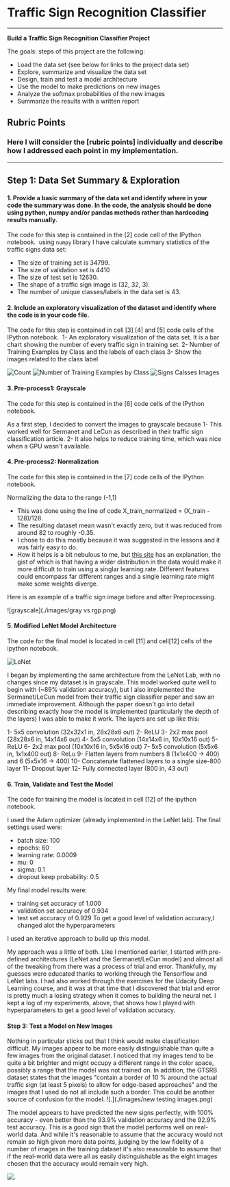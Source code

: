# **Traffic Sign Recognition Classifier**

---

**Build a Traffic Sign Recognition Classifier Project**

The goals: steps of this project are the following:
* Load the data set (see below for links to the project data set)
* Explore, summarize and visualize the data set
* Design, train and test a model architecture
* Use the model to make predictions on new images
* Analyze the softmax probabilities of the new images
* Summarize the results with a written report


## Rubric Points
### Here I will consider the [rubric points] individually and describe how I addressed each point in my implementation. 
---


## Step 1: Data Set Summary & Exploration

#### 1. Provide a basic summary of the data set and identify where in your code the summary was done. In the code, the analysis should be done using python, numpy and/or pandas methods rather than hardcoding results manually.

The code for this step is contained in the [2] code cell of the IPython notebook. 
using `numpy` library I have calculate summary statistics of the traffic
signs data set:

* The size of training set is 34799.
* The size of validation set is 4410
* The size of test set is 12630.
* The shape of a traffic sign image is (32, 32, 3).
* The number of unique classes/labels in the data set is 43.

#### 2. Include an exploratory visualization of the dataset and identify where the code is in your code file.

The code for this step is contained in cell [3] [4] and [5] code cells of the IPython notebook. 
1-	An exploratory visualization of the data set. It is a bar chart showing the number of every traffic sign in training set.
2-	Number of Training Examples by Class and the labels of each class
3-	Show the images related to the class label

![Count](./images/visualization.png)
![ Number of Training Examples by Class](./images/visualization2.png)
![ Signs Calsses Images](./images/class_image.png)


#### 3. Pre-process1: Grayscale

The code for this step is contained in the [6] code cells of the IPython notebook.

As a first step, I decided to convert the images to grayscale because
1-  This worked well for Sermanet and LeCun as described in their traffic sign classification article.
2-  It also helps to reduce training time, which was nice when a GPU wasn't available.

#### 4. Pre-process2: Normalization

The code for this step is contained in the [7] code cells of the IPython notebook.

Normalizing the data to the range (-1,1) 

* This was done using the line of code X_train_normalized = (X_train - 128)/128.
* The resulting dataset mean wasn't exactly zero, but it was reduced from around 82 to roughly -0.35.
* I chose to do this mostly because it was suggested in the lessons and it was fairly easy to do.
* How it helps is a bit nebulous to me, but [this site](https://stats.stackexchange.com/questions/185853/why-do-we-need-to-normalize-the-images-before-we-put-them-into-cnn) has an explanation, the gist of which is that having a wider distribution in the data would make it more difficult to train using a singlar learning rate. Different features could encompass far different ranges and a single learning rate might make some weights diverge.

Here is an example of a traffic sign image before and after Preprocessing.

![grayscale](./images/gray vs rgp.png)


#### 5. Modified LeNet Model Architecture

The code for the final model is located in cell [11] and cell[12] cells of the ipython notebook.

![LeNet](./images/modifiedLeNet.jpeg)

I began by implementing the same architecture from the LeNet Lab, with no changes since my dataset is in grayscale. This model worked quite well to begin with (~89% validation accuracy), but I also implemented the Sermanet/LeCun model from their traffic sign classifier paper and saw an immediate improvement. Although the paper doesn't go into detail describing exactly how the model is implemented (particularly the depth of the layers) I was able to make it work. The layers are set up like this:

1- 5x5 convolution (32x32x1 in, 28x28x6 out)
2- ReLU
3- 2x2 max pool (28x28x6 in, 14x14x6 out)
4- 5x5 convolution (14x14x6 in, 10x10x16 out)
5- ReLU
6- 2x2 max pool (10x10x16 in, 5x5x16 out)
7- 5x5 convolution (5x5x6 in, 1x1x400 out)
8- ReLu
9- Flatten layers from numbers 8 (1x1x400 -> 400) and 6 (5x5x16 -> 400)
10- Concatenate flattened layers to a single size-800 layer
11- Dropout layer
12- Fully connected layer (800 in, 43 out)


#### 6. Train, Validate and Test the Model


The code for training the model is located in cell [12] of the ipython notebook.

I used the Adam optimizer (already implemented in the LeNet lab). The final settings used were:

* batch size: 100
* epochs: 60
* learning rate: 0.0009
* mu: 0
* sigma: 0.1
* dropout keep probability: 0.5


My final model results were:

* training set accuracy of 1.000
* validation set accuracy of 0.934
* test set accuracy of 0.929
To get a good level of validation accuracy,I changed alot the hyperparameters 

I used an iterative approach to build up this model.

My approach was a little of both. Like I mentioned earlier, I started with pre-defined architectures (LeNet and the Sermanet/LeCun model) and almost all of the tweaking from there was a process of trial and error. Thankfully, my guesses were educated thanks to working through the Tensorflow and LeNet labs. I had also worked through the exercises for the Udacity Deep Learning course, and it was at that time that I discovered that trial and error is pretty much a losing strategy when it comes to building the neural net. I kept a log of my experiments, above, that shows how I played with hyperparameters to get a good level of validation accuracy.

#### Step 3: Test a Model on New Images

Nothing in particular sticks out that I think would make classification difficult. My images appear to be more easily distinguishable than quite a few images from the original dataset. I noticed that my images tend to be quite a bit brighter and might occupy a different range in the color space, possibly a range that the model was not trained on. In addition, the GTSRB dataset states that the images "contain a border of 10 % around the actual traffic sign (at least 5 pixels) to allow for edge-based approaches" and the images that I used do not all include such a border. This could be another source of confusion for the model.
![.](./images/new testing images.png)

The model appears to have predicted the new signs perfectly, with 100% accuracy - even better than the 93.9% validation accuracy and the 92.9% test accuracy. This is a good sign that the model performs well on real-world data. And while it's reasonable to assume that the accuracy would not remain so high given more data points, judging by the low fidelity of a number of images in the training dataset it's also reasonable to assume that if the real-world data were all as easily distinguishable as the eight images chosen that the accuracy would remain very high.

![.](./images/123.png)

